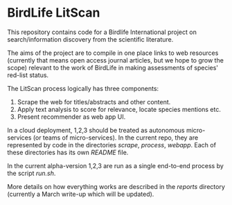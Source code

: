 # BirdLife LitScan

This repository contains code for a Birdlife International project on search/information discovery from the scientific literature. 

The aims of the project are to compile in one place links to web resources (currently that means open access journal articles, but we hope to grow the scope) relevant to the work of BirdLife in making assessments of species' red-list status.

The LitScan process logically has three components:

1. Scrape the web for titles/abstracts and other content.
2. Apply text analysis to score for relevance, locate species mentions etc.
3. Present recommender as web app UI.

In a cloud deployment, 1,2,3 should be treated as autonomous micro-services (or teams of micro-services). In the current repo, they are represented by code in the directories _scrape_, _process_, _webapp_. Each of these directories has its own _README_ file.

In the current alpha-version 1,2,3 are run as a single end-to-end process by the script _run.sh_.

More details on how everything works are described in the _reports_ directory (currently a March write-up which will be updated).